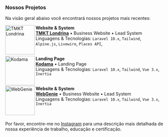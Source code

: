 ### Nossos Projetos

Na visão geral abaixo você encontrará nossos projetos mais recentes:

[<img align="left" height="94px" width="94px" alt="TMKT Londrina" src="https://www.tmktlondrina.com.br/img/logo.png"/>](https://www.tmktlondrina.com.br/)

**Website & System** \
[**TMKT Londrina**](https://www.tmktlondrina.com.br/) • Business Website • Lead System \
Linguagens & Tecnologias: `Laravel 10.x`, `Tailwind`, `Alpine.js`, `Livewire`, `Places API`,\
<br/>

[<img align="left" height="94px" width="94px" alt="Kodama" src="https://i.postimg.cc/qRB53QsT/K-1.png"/>](https://vagnerkodama.com.br/)

**Landing Page** \
[**Kodama**](https://vagnerkodama.com.br/) • Landing Page \
Linguagens & Tecnologias: `Laravel 10.x`, `Tailwind`, `Vue 3.x`, `Inertia`\
<br/>

[<img align="left" height="94px" width="94px" alt="WebGenie" src="https://webgenie.com.br/img/Logo.png"/>](https://webgenie.com.br/)

**Website & System** \
[**WebGenie**](https://webgenie.com.br/) • Business Website • Lead System \
Linguagens & Tecnologias: `Laravel 10.x`, `Tailwind`, `Vue 3.x`, `Inertia`\
<br/>
<br/>

Por favor, encontre-me no [Instagram](https://www.instagram.com/sejawebgenie/) para uma descrição mais detalhada de nossa experiência de trabalho, educação e certificação.
